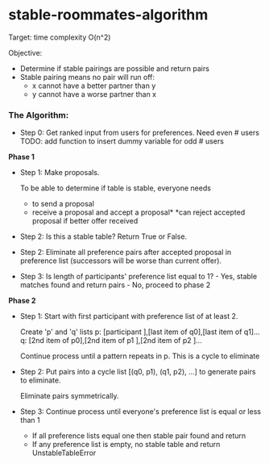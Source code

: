 # stable-roommates-algorithm

Target: time complexity O(n^2)

Objective:
- Determine if stable pairings are possible and return pairs
- Stable pairing means no pair will run off:
    - x cannot have a better partner than y
    - y cannot have a worse partner than x

### The Algorithm:
- Step 0: Get ranked input from users for preferences. Need even # users
            TODO: add function to insert dummy variable for odd # users

**Phase 1**
- Step 1: Make proposals.

    To be able to determine if table is stable, everyone needs
    - to send a proposal
    - receive a proposal and accept a proposal*
    *can reject accepted proposal if better offer received

- Step 2: Is this a stable table? Return True or False.

- Step 2: Eliminate all preference pairs after accepted proposal
        in preference list (successors will be worse than current
        offer).

- Step 3: Is length of participants' preference list equal to 1?
        - Yes, stable matches found and return pairs
        - No, proceed to phase 2

**Phase 2**
- Step 1: Start with first participant with preference list of at
        least 2.

    Create 'p' and 'q' lists
    p: [participant   ],[last item of q0],[last item of q1]...
    q: [2nd item of p0],[2nd item of p1 ],[2nd item of p2 ]...

    Continue process until a pattern repeats in p. This is a
    cycle to eliminate

- Step 2: Put pairs into a cycle list [(q0, p1), (q1, p2), ...]
        to generate pairs to eliminate.

    Eliminate pairs symmetrically.

- Step 3: Continue process until everyone's preference list is
        equal or less than 1
    - If all preference lists equal one then stable pair found
        and return
    - If any preference list is empty, no stable table and
        return UnstableTableError